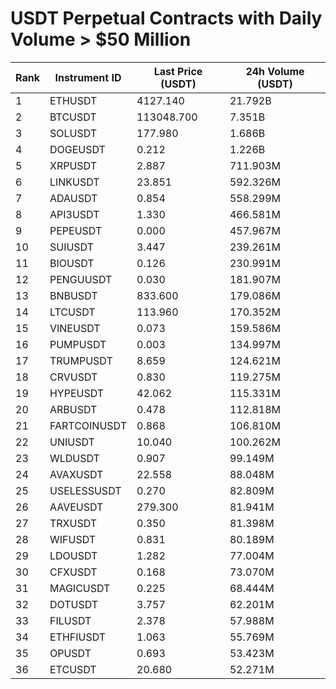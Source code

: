 # USDT Perpetual Contracts with Daily Volume > $50 Million

| Rank | Instrument ID | Last Price (USDT) | 24h Volume (USDT) |
|------|---------------|-------------------|-------------------|
| 1 | ETHUSDT | 4127.140 | 21.792B |
| 2 | BTCUSDT | 113048.700 | 7.351B |
| 3 | SOLUSDT | 177.980 | 1.686B |
| 4 | DOGEUSDT | 0.212 | 1.226B |
| 5 | XRPUSDT | 2.887 | 711.903M |
| 6 | LINKUSDT | 23.851 | 592.326M |
| 7 | ADAUSDT | 0.854 | 558.299M |
| 8 | API3USDT | 1.330 | 466.581M |
| 9 | PEPEUSDT | 0.000 | 457.967M |
| 10 | SUIUSDT | 3.447 | 239.261M |
| 11 | BIOUSDT | 0.126 | 230.991M |
| 12 | PENGUUSDT | 0.030 | 181.907M |
| 13 | BNBUSDT | 833.600 | 179.086M |
| 14 | LTCUSDT | 113.960 | 170.352M |
| 15 | VINEUSDT | 0.073 | 159.586M |
| 16 | PUMPUSDT | 0.003 | 134.997M |
| 17 | TRUMPUSDT | 8.659 | 124.621M |
| 18 | CRVUSDT | 0.830 | 119.275M |
| 19 | HYPEUSDT | 42.062 | 115.331M |
| 20 | ARBUSDT | 0.478 | 112.818M |
| 21 | FARTCOINUSDT | 0.868 | 106.810M |
| 22 | UNIUSDT | 10.040 | 100.262M |
| 23 | WLDUSDT | 0.907 | 99.149M |
| 24 | AVAXUSDT | 22.558 | 88.048M |
| 25 | USELESSUSDT | 0.270 | 82.809M |
| 26 | AAVEUSDT | 279.300 | 81.941M |
| 27 | TRXUSDT | 0.350 | 81.398M |
| 28 | WIFUSDT | 0.831 | 80.189M |
| 29 | LDOUSDT | 1.282 | 77.004M |
| 30 | CFXUSDT | 0.168 | 73.070M |
| 31 | MAGICUSDT | 0.225 | 68.444M |
| 32 | DOTUSDT | 3.757 | 62.201M |
| 33 | FILUSDT | 2.378 | 57.988M |
| 34 | ETHFIUSDT | 1.063 | 55.769M |
| 35 | OPUSDT | 0.693 | 53.423M |
| 36 | ETCUSDT | 20.680 | 52.271M |
